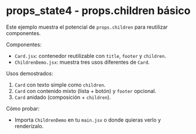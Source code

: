 # props_state4 - props.children básico

Este ejemplo muestra el potencial de `props.children` para reutilizar componentes.

Componentes:
- `Card.jsx`: contenedor reutilizable con `title`, `footer` y `children`.
- `ChildrenDemo.jsx`: muestra tres usos diferentes de `Card`.

Usos demostrados:
1. `Card` con texto simple como `children`.
2. `Card` con contenido mixto (lista + botón) y `footer` opcional.
3. `Card` anidado (composición + `children`).

Cómo probar:
- Importa `ChildrenDemo` en tu `main.jsx` o donde quieras verlo y renderízalo.
